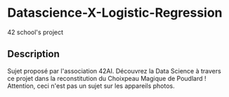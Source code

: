 # Datascience-X-Logistic-Regression
42 school's project



## Description

Sujet proposé par l'association 42AI. Découvrez la Data Science à travers ce projet dans la reconstitution du Choixpeau Magique de Poudlard ! Attention, ceci n'est pas un sujet sur les appareils photos.
